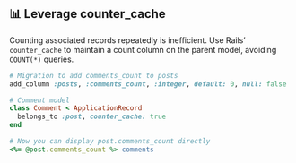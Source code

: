 ## 📊 Leverage counter_cache
Counting associated records repeatedly is inefficient. Use Rails’ `counter_cache` to maintain a count column on the parent model, avoiding `COUNT(*)` queries.

```ruby
# Migration to add comments_count to posts
add_column :posts, :comments_count, :integer, default: 0, null: false

# Comment model
class Comment < ApplicationRecord
  belongs_to :post, counter_cache: true
end

# Now you can display post.comments_count directly
<%= @post.comments_count %> comments
```
